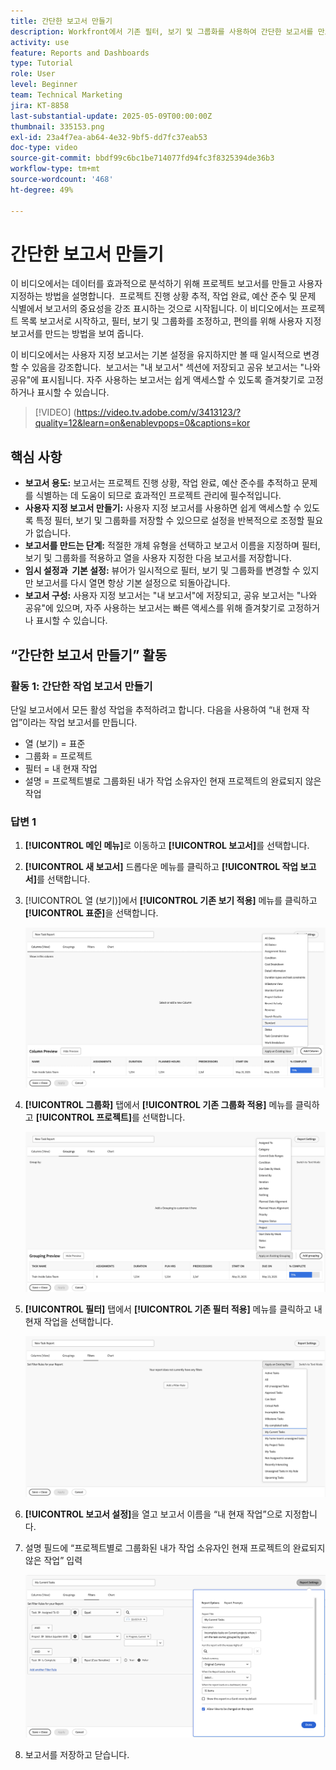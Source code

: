 ```yaml
---
title: 간단한 보고서 만들기
description: Workfront에서 기존 필터, 보기 및 그룹화를 사용하여 간단한 보고서를 만드는 방법을 알아봅니다.
activity: use
feature: Reports and Dashboards
type: Tutorial
role: User
level: Beginner
team: Technical Marketing
jira: KT-8858
last-substantial-update: 2025-05-09T00:00:00Z
thumbnail: 335153.png
exl-id: 23a4f7ea-ab64-4e32-9bf5-dd7fc37eab53
doc-type: video
source-git-commit: bbdf99c6bc1be714077fd94fc3f8325394de36b3
workflow-type: tm+mt
source-wordcount: '468'
ht-degree: 49%

---
```


# 간단한 보고서 만들기

이 비디오에서는 데이터를 효과적으로 분석하기 위해 프로젝트 보고서를 만들고 사용자 지정하는 방법을 설명합니다. &#x200B; 프로젝트 진행 상황 추적, 작업 완료, 예산 준수 및 문제 식별에서 보고서의 중요성을 강조 표시하는 것으로 시작됩니다. 이 비디오에서는 프로젝트 목록 보고서로 시작하고, 필터, 보기 및 그룹화를 조정하고, 편의를 위해 사용자 지정 보고서를 만드는 방법을 보여 줍니다. &#x200B; &#x200B;

이 비디오에서는 사용자 지정 보고서는 기본 설정을 유지하지만 볼 때 일시적으로 변경할 수 있음을 강조합니다. &#x200B; 보고서는 &quot;내 보고서&quot; 섹션에 저장되고 공유 보고서는 &quot;나와 공유&quot;에 표시됩니다&#x200B;. 자주 사용하는 보고서는 쉽게 액세스할 수 있도록 즐겨찾기로 고정하거나 표시할 수 있습니다. &#x200B;

>[!VIDEO] (https://video.tv.adobe.com/v/3413123/?quality=12&learn=on&enablevpops=0&captions=kor

## 핵심 사항


* **보고서 용도:** 보고서는 프로젝트 진행 상황, 작업 완료, 예산 준수를 추적하고 문제를 식별하는 데 도움이 되므로 효과적인 프로젝트 관리에 필수적입니다.
* **사용자 지정 보고서 만들기:** 사용자 지정 보고서를 사용하면 쉽게 액세스할 수 있도록 특정 필터, 보기 및 그룹화를 저장할 수 있으므로 설정을 반복적으로 조정할 필요가 없습니다. &#x200B;
* **보고서를 만드는 단계:** 적절한 개체 유형을 선택하고 보고서 이름을 지정하며 필터, 보기 및 그룹화를 적용하고 열을 사용자 지정한 다음 보고서를 저장합니다. &#x200B;
* **임시 설정과 &#x200B; 기본 설정:** 뷰어가 일시적으로 필터, 보기 및 그룹화를 변경할 수 있지만 보고서를 다시 열면 항상 기본 설정으로 되돌아갑니다. &#x200B;
* **보고서 구성:** 사용자 지정 보고서는 &quot;내 보고서&quot;에 저장되고, 공유 보고서는 &quot;나와 공유&quot;에 있으며, 자주 사용하는 보고서는 빠른 액세스를 위해 즐겨찾기로 고정하거나 표시할 수 있습니다. &#x200B;



## “간단한 보고서 만들기” 활동

### 활동 1: 간단한 작업 보고서 만들기

단일 보고서에서 모든 활성 작업을 추적하려고 합니다. 다음을 사용하여 “내 현재 작업”이라는 작업 보고서를 만듭니다.

* 열 (보기) = 표준
* 그룹화 = 프로젝트
* 필터 = 내 현재 작업
* 설명 = 프로젝트별로 그룹화된 내가 작업 소유자인 현재 프로젝트의 완료되지 않은 작업

### 답변 1

1. **[!UICONTROL 메인 메뉴]**&#x200B;로 이동하고 **[!UICONTROL 보고서]**&#x200B;를 선택합니다.
1. **[!UICONTROL 새 보고서]** 드롭다운 메뉴를 클릭하고 **[!UICONTROL 작업 보고서]**&#x200B;를 선택합니다.
1. [!UICONTROL 열 (보기)]에서 **[!UICONTROL 기존 보기 적용]** 메뉴를 클릭하고 **[!UICONTROL 표준]**&#x200B;을 선택합니다.

   ![작업 보고서에 열을 생성하는 화면 이미지](assets/simple-task-report-columns.png)

1. **[!UICONTROL 그룹화]** 탭에서 **[!UICONTROL 기존 그룹화 적용]** 메뉴를 클릭하고 **[!UICONTROL 프로젝트]**&#x200B;를 선택합니다.

   ![작업 보고서에 그룹화를 생성하는 화면 이미지](assets/simple-task-report-groupings.png)

1. **[!UICONTROL 필터]** 탭에서 **[!UICONTROL 기존 필터 적용]** 메뉴를 클릭하고 내 현재 작업을 선택합니다.

   ![작업 보고서에 필터를 생성하는 화면 이미지](assets/simple-task-report-filters.png)

1. **[!UICONTROL 보고서 설정]**&#x200B;을 열고 보고서 이름을 “내 현재 작업”으로 지정합니다.
1. 설명 필드에 “프로젝트별로 그룹화된 내가 작업 소유자인 현재 프로젝트의 완료되지 않은 작업” 입력

   ![작업 보고서의 보고서 설정 화면 이미지](assets/simple-task-report-report-settings.png)

1. 보고서를 저장하고 닫습니다.

